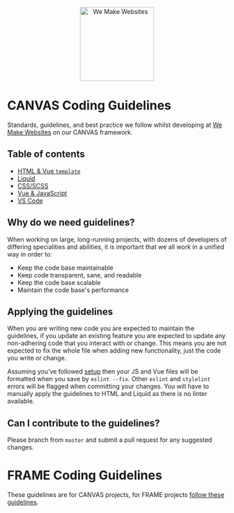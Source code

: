 <p align="center"><img src="https://raw.githubusercontent.com/we-make-websites/wmw-coding-guidelines/master/assets/logo.png" alt="We Make Websites" width="170"></p>

# CANVAS Coding Guidelines
Standards, guidelines, and best practice we follow whilst developing at [We Make Websites](https://wemakewebsites.com/) on our CANVAS framework.

## Table of contents

* [HTML & Vue `template`](html/README.md)
* [Liquid](liquid/README.md)
* [CSS/SCSS](css/README.md)
* [Vue & JavaScript](js/README.md)
* [VS Code](vs-code/README.md)

## Why do we need guidelines?

When working on large, long-running projects, with dozens of developers of differing specialities and abilities, it is important that we all work in a unified way in order to:

* Keep the code base maintainable
* Keep code transparent, sane, and readable
* Keep the code base scalable
* Maintain the code base's performance

## Applying the guidelines

When you are writing new code you are expected to maintain the guidelines, if you update an existing feature you are expected to update any non-adhering code that you interact with or change. This means you are not expected to fix the whole file when adding new functionality, just the code you write or change.

Assuming you've followed [setup](https://www.notion.so/wemakewebsites/Setup-CANVAS-WIP-16ca72ba2505444e939e3a30f1525c7f) then your JS and Vue files will be formatted when you save by `eslint --fix`. Other `eslint` and `stylelint` errors will be flagged when committing your changes. You will have to manually apply the guidelines to HTML and Liquid as there is no linter available.

## Can I contribute to the guidelines?

Please branch from `master` and submit a pull request for any suggested changes.

# FRAME Coding Guidelines

These guidelines are for CANVAS projects, for FRAME projects [follow these guidelines](frame/README.md).

